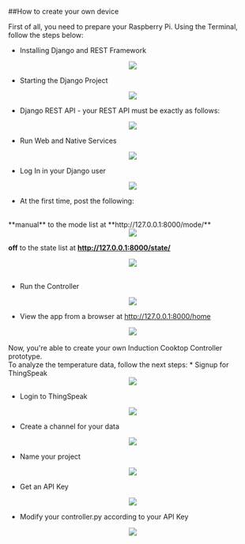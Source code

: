 ##How to create your own device

First of all, you need to prepare your Raspberry Pi. Using the Terminal, follow the steps below:

* Installing Django and REST Framework
<div style="text-align:center"><img src ="https://github.com/gabimachado/cooktop-IoT/blob/master/doc/django.png" /></div>

* Starting the Django Project
<div style="text-align:center"><img src ="https://github.com/gabimachado/cooktop-IoT/blob/master/doc/myapp.png" /></div>

* Django REST API - your REST API must be exactly as follows:
<div style="text-align:center"><img src ="https://github.com/gabimachado/cooktop-IoT/blob/master/doc/restapi.png" /></div>

* Run Web and Native Services
<div style="text-align:center"><img src ="https://github.com/gabimachado/cooktop-IoT/blob/master/doc/djangoserver.png" /></div>

* Log In in your Django user
<div style="text-align:center"><img src ="https://github.com/gabimachado/cooktop-IoT/blob/master/doc/admin.png" /></div>

* At the first time, post the following:
<br>
**manual** to the mode list at **http://127.0.0.1:8000/mode/**
<div style="text-align:center"><img src ="https://github.com/gabimachado/cooktop-IoT/blob/master/doc/mode.png" /></div>

**off** to the state list at **http://127.0.0.1:8000/state/**
<div style="text-align:center"><img src ="https://github.com/gabimachado/cooktop-IoT/blob/master/doc/state.png" /></div>
<br>

* Run the Controller
<div style="text-align:center"><img src ="https://github.com/gabimachado/cooktop-IoT/blob/master/doc/controller.png" /></div>

* View the app from a browser at http://127.0.0.1:8000/home 
<div style="text-align:center"><img src ="https://github.com/gabimachado/cooktop-IoT/blob/master/doc/index.png" /></div>
<br>
Now, you're able to create your own Induction Cooktop Controller prototype.
<br>
To analyze the temperature data, follow the next steps:
* Signup for ThingSpeak
<div style="text-align:center"><img src ="https://github.com/gabimachado/cooktop-IoT/blob/master/doc/thingspeak.png" /></div>

* Login to ThingSpeak
<div style="text-align:center"><img src ="https://github.com/gabimachado/cooktop-IoT/blob/master/doc/login.png" /></div>

* Create a channel for your data
<div style="text-align:center"><img src ="https://github.com/gabimachado/cooktop-IoT/blob/master/doc/channel.png" /></div>

* Name your project
<div style="text-align:center"><img src ="https://github.com/gabimachado/cooktop-IoT/blob/master/doc/proj.png" /></div>

* Get an API Key
<div style="text-align:center"><img src ="https://github.com/gabimachado/cooktop-IoT/blob/master/doc/key.png" /></div>

* Modify your controller.py according to your API Key
<div style="text-align:center"><img src ="https://github.com/gabimachado/cooktop-IoT/blob/master/doc/control.png" /></div>
